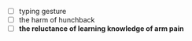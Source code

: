 -	[ ] typing gesture
-	[ ] the harm of hunchback
-	[ ] **the reluctance of learning knowledge of arm pain**
<!--stackedit_data:
eyJoaXN0b3J5IjpbMjEwNjQzNjk3N119
-->